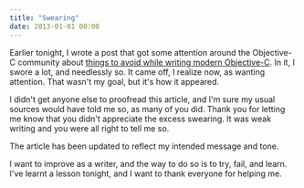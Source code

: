```yaml
---
title: "Swearing"
date: 2013-01-01 00:00
---
```


Earlier tonight, I wrote a post that got some attention around the Objective-C community about [things to avoid while writing modern Objective-C](http://ashfurrow.com/blog/seven-deadly-sins-of-modern-objective-c). In it, I swore a lot, and needlessly so. It came off, I realize now, as wanting attention. That wasn't my goal, but it's how it appeared.

I didn't get anyone else to proofread this article, and I'm sure my usual sources would have told me so, as many of you did. Thank you for letting me know that you didn't appreciate the excess swearing. It was weak writing and you were all right to tell me so.

The article has been updated to reflect my intended message and tone.

I want to improve as a writer, and the way to do so is to try, fail, and learn. I've learnt a lesson tonight, and I want to thank everyone for helping me.

<!-- more -->
